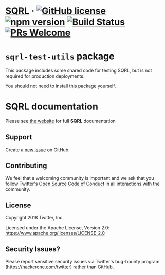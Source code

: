 # [SQRL](https://twitter.github.io/sqrl/) &middot; [![GitHub license](https://img.shields.io/badge/license-Apache%202-blue.svg)](https://github.com/twitter/sqrl/blob/master/LICENSE) [![npm version](https://img.shields.io/npm/v/sqrl.svg?style=flat)](https://www.npmjs.com/package/sqrl) [![Build Status](https://travis-ci.org/twitter/sqrl.svg?branch=master)](https://travis-ci.org/twitter/sqrl.svg?branch=master) [![PRs Welcome](https://img.shields.io/badge/PRs-welcome-brightgreen.svg)](https://github.com/twitter/sqrl/blob/master/CONTRIBUTING.md)

# `sqrl-test-utils` package

This package includes some shared code for testing SQRL, but is not required for production deployments.

You should not need to install this package yourself.

# SQRL documentation

Please see [the website](https://twitter.github.io/sqrl) for full **SQRL** documentation

## Support

Create a [new issue](https://github.com/twitter/sqrl/issues/new) on GitHub.

## Contributing

We feel that a welcoming community is important and we ask that you follow Twitter's
[Open Source Code of Conduct](https://github.com/twitter/code-of-conduct/blob/master/code-of-conduct.md)
in all interactions with the community.

## License

Copyright 2018 Twitter, Inc.

Licensed under the Apache License, Version 2.0: https://www.apache.org/licenses/LICENSE-2.0

## Security Issues?

Please report sensitive security issues via Twitter's bug-bounty program (https://hackerone.com/twitter) rather than GitHub.

